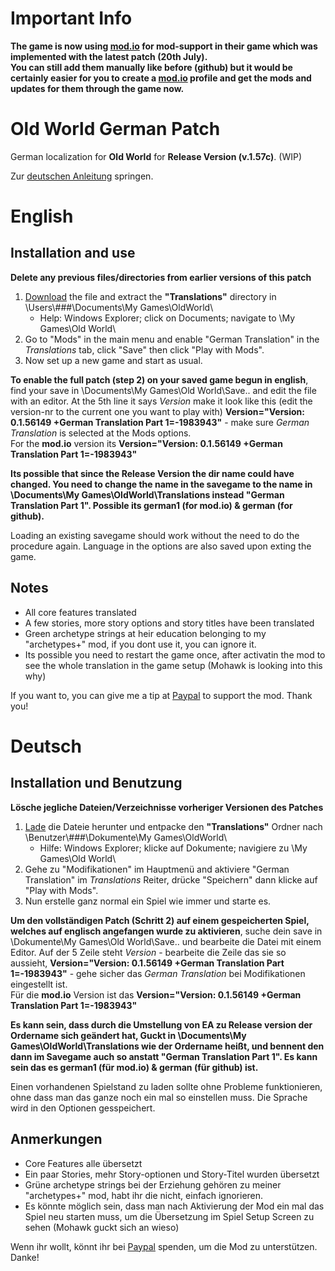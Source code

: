 # Important Info
**The game is now using [mod.io](https://oldworld.mod.io/) for mod-support in their game which was implemented with the latest patch (20th July).<br>
You can still add them manually like before (github) but it would be certainly easier for you to create a [mod.io](https://oldworld.mod.io/) profile and get the mods and updates for them through the game now.**

# Old World German Patch
German localization for **Old World** for **Release Version (v.1.57c)**. (WIP)

Zur [deutschen Anleitung](https://github.com/ShadowDuke/OW_GermanPatch#deutsch) springen.

# English
## Installation and use

**Delete any previous files/directories from earlier versions of this patch**
1. [Download](https://github.com/ShadowDuke/OW_GermanPatch/archive/master.zip) the file and extract the **"Translations"** directory in \Users\\###\Documents\My Games\OldWorld\
   - Help: Windows Explorer; click on Documents; navigate to \My Games\Old World\
2. Go to "Mods" in the main menu and enable "German Translation" in the *Translations* tab, click "Save" then click "Play with Mods".
3. Now set up a new game and start as usual.

**To enable the full patch (step 2) on your saved game begun in english**, find your save in \Documents\My Games\Old World\Save\.. and edit the file with an editor.
At the 5th line it says *Version* make it look like this (edit the version-nr to the current one you want to play with) **Version="Version: 0.1.56149 +German Translation Part 1=-1983943"** - make sure *German Translation* is selected at the Mods options.<br>
For the **mod.io** version its **Version="Version: 0.1.56149 +German Translation Part 1=-1983943"**

**Its possible that since the Release Version the dir name could have changed. You need to change the name in the savegame to the name in \Documents\My Games\OldWorld\Translations instead "German Translation Part 1". Possible its german1 (for mod.io) & german (for github).**

Loading an existing savegame should work without the need to do the procedure again. Language in the options are also saved upon exting the game.

## Notes

- All core features translated
- A few stories, more story options and story titles have been translated
- Green archetype strings at heir education belonging to my "archetypes+" mod, if you dont use it, you can ignore it.
- Its possible you need to restart the game once, after activatin the mod to see the whole translation in the game setup (Mohawk is looking into this why)

If you want to, you can give me a tip at [Paypal](https://www.paypal.com/cgi-bin/webscr?cmd=_s-xclick&hosted_button_id=5X8TNX5DN2G5C&source=url) to support the mod. Thank you!

# Deutsch
## Installation und Benutzung

**Lösche jegliche Dateien/Verzeichnisse vorheriger Versionen des Patches**
1. [Lade](https://github.com/ShadowDuke/OW_GermanPatch/archive/master.zip) die Dateie herunter und entpacke den **"Translations"** Ordner nach \Benutzer\\###\Dokumente\My Games\OldWorld\
   - Hilfe: Windows Explorer; klicke auf Dokumente; navigiere zu \My Games\Old World\
2. Gehe zu "Modifikationen" im Hauptmenü and aktiviere "German Translation" im *Translations* Reiter, drücke "Speichern" dann klicke auf "Play with Mods".
3. Nun erstelle ganz normal ein Spiel wie immer und starte es.

**Um den vollständigen Patch (Schritt 2) auf einem gespeicherten Spiel, welches auf englisch angefangen wurde zu aktivieren**, suche dein save in \Dokumente\My Games\Old World\Save\.. und bearbeite die Datei mit einem Editor.
Auf der 5 Zeile steht *Version* - bearbeite die Zeile das sie so aussieht, **Version="Version: 0.1.56149 +German Translation Part 1=-1983943"** - gehe sicher das *German Translation* bei Modifikationen eingestellt ist.<br>
Für die **mod.io** Version ist das **Version="Version: 0.1.56149 +German Translation Part 1=-1983943"**

**Es kann sein, dass durch die Umstellung von EA zu Release version der Ordername sich geändert hat, Guckt in \Documents\My Games\OldWorld\Translations wie der Ordername heißt, und bennent den dann im Savegame auch so anstatt "German Translation Part 1". Es kann sein das es german1 (für mod.io) & german (für github) ist.**

Einen vorhandenen Spielstand zu laden sollte ohne Probleme funktionieren, ohne dass man das ganze noch ein mal so einstellen muss. Die Sprache wird in den Optionen gesspeichert.

## Anmerkungen

- Core Features alle übersetzt
- Ein paar Stories, mehr Story-optionen und Story-Titel wurden übersetzt
- Grüne archetype strings bei der Erziehung gehören zu meiner "archetypes+" mod, habt ihr die nicht, einfach ignorieren.
- Es könnte möglich sein, dass man nach Aktivierung der Mod ein mal das Spiel neu starten muss, um die Übersetzung im Spiel Setup Screen zu sehen (Mohawk guckt sich an wieso)

Wenn ihr wollt, könnt ihr bei [Paypal](https://www.paypal.com/cgi-bin/webscr?cmd=_s-xclick&hosted_button_id=5X8TNX5DN2G5C&source=url) spenden, um die Mod zu unterstützen. Danke!
